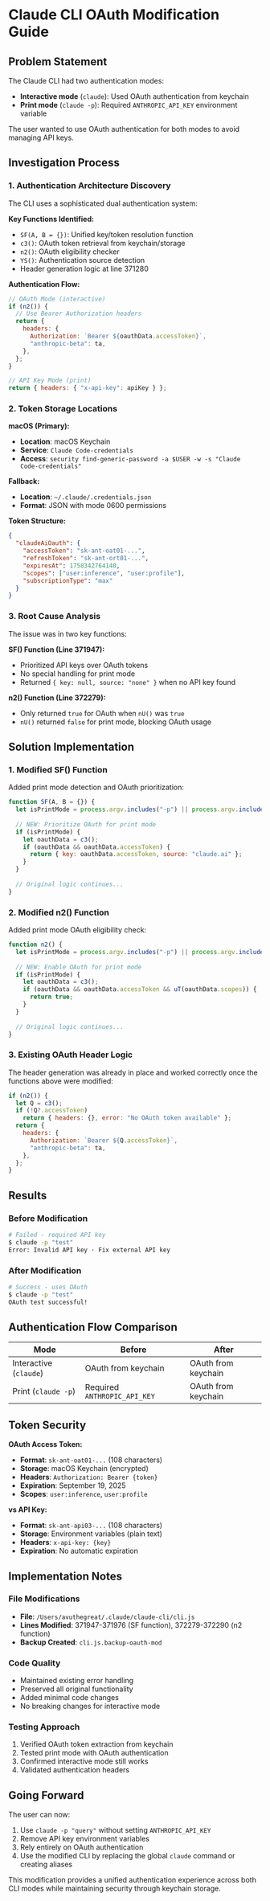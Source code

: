 # Claude CLI OAuth Modification Guide

## Problem Statement

The Claude CLI had two authentication modes:
- **Interactive mode** (`claude`): Used OAuth authentication from keychain
- **Print mode** (`claude -p`): Required `ANTHROPIC_API_KEY` environment variable

The user wanted to use OAuth authentication for both modes to avoid managing API keys.

## Investigation Process

### 1. Authentication Architecture Discovery

The CLI uses a sophisticated dual authentication system:

**Key Functions Identified:**
- `SF(A, B = {})`: Unified key/token resolution function
- `c3()`: OAuth token retrieval from keychain/storage
- `n2()`: OAuth eligibility checker
- `YS()`: Authentication source detection
- Header generation logic at line 371280

**Authentication Flow:**
```javascript
// OAuth Mode (interactive)
if (n2()) {
  // Use Bearer Authorization headers
  return {
    headers: {
      Authorization: `Bearer ${oauthData.accessToken}`,
      "anthropic-beta": ta,
    },
  };
}

// API Key Mode (print)
return { headers: { "x-api-key": apiKey } };
```

### 2. Token Storage Locations

**macOS (Primary):**
- **Location**: macOS Keychain 
- **Service**: `Claude Code-credentials`
- **Access**: `security find-generic-password -a $USER -w -s "Claude Code-credentials"`

**Fallback:**
- **Location**: `~/.claude/.credentials.json`
- **Format**: JSON with mode 0600 permissions

**Token Structure:**
```json
{
  "claudeAiOauth": {
    "accessToken": "sk-ant-oat01-...",
    "refreshToken": "sk-ant-ort01-...", 
    "expiresAt": 1758342764140,
    "scopes": ["user:inference", "user:profile"],
    "subscriptionType": "max"
  }
}
```

### 3. Root Cause Analysis

The issue was in two key functions:

**SF() Function (Line 371947):**
- Prioritized API keys over OAuth tokens
- No special handling for print mode
- Returned `{ key: null, source: "none" }` when no API key found

**n2() Function (Line 372279):**
- Only returned `true` for OAuth when `nU()` was `true`
- `nU()` returned `false` for print mode, blocking OAuth usage

## Solution Implementation

### 1. Modified SF() Function

Added print mode detection and OAuth prioritization:

```javascript
function SF(A, B = {}) {
  let isPrintMode = process.argv.includes("-p") || process.argv.includes("--print");
  
  // NEW: Prioritize OAuth for print mode
  if (isPrintMode) {
    let oauthData = c3();
    if (oauthData && oauthData.accessToken) {
      return { key: oauthData.accessToken, source: "claude.ai" };
    }
  }
  
  // Original logic continues...
}
```

### 2. Modified n2() Function

Added print mode OAuth eligibility check:

```javascript
function n2() {
  let isPrintMode = process.argv.includes("-p") || process.argv.includes("--print");
  
  // NEW: Enable OAuth for print mode
  if (isPrintMode) {
    let oauthData = c3();
    if (oauthData && oauthData.accessToken && uT(oauthData.scopes)) {
      return true;
    }
  }
  
  // Original logic continues...
}
```

### 3. Existing OAuth Header Logic

The header generation was already in place and worked correctly once the functions above were modified:

```javascript
if (n2()) {
  let Q = c3();
  if (!Q?.accessToken)
    return { headers: {}, error: "No OAuth token available" };
  return {
    headers: {
      Authorization: `Bearer ${Q.accessToken}`,
      "anthropic-beta": ta,
    },
  };
}
```

## Results

### Before Modification
```bash
# Failed - required API key
$ claude -p "test"
Error: Invalid API key · Fix external API key
```

### After Modification
```bash
# Success - uses OAuth
$ claude -p "test"
OAuth test successful!
```

## Authentication Flow Comparison

| Mode | Before | After |
|------|--------|--------|
| Interactive (`claude`) | OAuth from keychain | OAuth from keychain |
| Print (`claude -p`) | Required `ANTHROPIC_API_KEY` | OAuth from keychain |

## Token Security

**OAuth Access Token:**
- **Format**: `sk-ant-oat01-...` (108 characters)
- **Storage**: macOS Keychain (encrypted)
- **Headers**: `Authorization: Bearer {token}`
- **Expiration**: September 19, 2025
- **Scopes**: `user:inference`, `user:profile`

**vs API Key:**
- **Format**: `sk-ant-api03-...` (108 characters)  
- **Storage**: Environment variables (plain text)
- **Headers**: `x-api-key: {key}`
- **Expiration**: No automatic expiration

## Implementation Notes

### File Modifications
- **File**: `/Users/avuthegreat/.claude/claude-cli/cli.js`
- **Lines Modified**: 371947-371976 (SF function), 372279-372290 (n2 function)
- **Backup Created**: `cli.js.backup-oauth-mod`

### Code Quality
- Maintained existing error handling
- Preserved all original functionality
- Added minimal code changes
- No breaking changes for interactive mode

### Testing Approach
1. Verified OAuth token extraction from keychain
2. Tested print mode with OAuth authentication
3. Confirmed interactive mode still works
4. Validated authentication headers

## Going Forward

The user can now:
1. Use `claude -p "query"` without setting `ANTHROPIC_API_KEY`
2. Remove API key environment variables
3. Rely entirely on OAuth authentication
4. Use the modified CLI by replacing the global `claude` command or creating aliases

This modification provides a unified authentication experience across both CLI modes while maintaining security through keychain storage.
